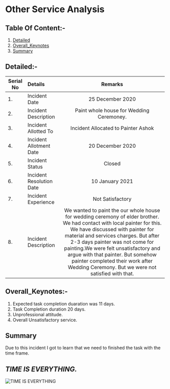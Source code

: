 # Other Service Analysis

## Table Of Content:-
1. [Detailed](#detailed)
2. [Overall_Keynotes](#overall_keynotes)
3. [Summary](#Summary)


## Detailed:-

|Serial No|Details| Remarks|
|---|:---|:---:|
|1.|Incident Date|25 December 2020|
|2.|Incident Description|Paint whole house for Wedding Ceremoney.|
|3.|Incident Allotted To|Incident Allocated to Painter Ashok|
|4.|Incident Allotment Date| 20 December 2020|
|5.|Incident Status|Closed|
|6.|Incident Resolution Date|10 January 2021|
|7.|Incident Experience|Not Satisfactory|
|8.|Incident Description|We wanted to paint the our whole house for wedding ceremony of elder brother. We had contact with local painter for this. We have discussed with painter for material and services charges. But after 2-3 days painter was not come for painting.We were felt unsatisfactory and argue with that painter. But somehow painter completed their work after Wedding Ceremony. But we were not satisfied with that.


## Overall_Keynotes:-

1. Expected task completion duaration was 11 days.
2. Task Completion duration 20 days.
3. Unprofessional attitude.
4. Overall Unsatisfactory service.

## Summary

Due to this incident I got to learn that we need to finished the task with the time frame. 

## *TIME IS EVERYTHING.*

![TIME IS EVERYTHING](https://cdn.pixabay.com/photo/2017/08/13/05/08/deadline-2636259_960_720.jpg)
